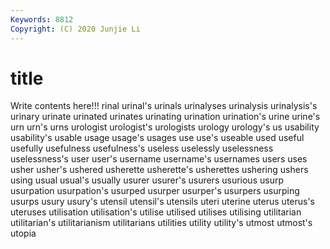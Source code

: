 ```yaml
---
Keywords: 8812
Copyright: (C) 2020 Junjie Li
---
```


# title

Write contents here!!!
rinal 
urinal's 
urinals 
urinalyses 
urinalysis 
urinalysis's
urinary 
urinate 
urinated 
urinates 
urinating 
urination 
urination's 
urine 
urine's 
urn
urn's 
urns 
urologist 
urologist's 
urologists 
urology 
urology's 
us 
usability 
usability's
usable 
usage 
usage's 
usages 
use 
use's 
useable 
used 
useful 
usefully
usefulness 
usefulness's 
useless 
uselessly 
uselessness 
uselessness's 
user 
user's 
username 
username's
usernames 
users 
uses 
usher 
usher's 
ushered 
usherette 
usherette's 
usherettes 
ushering
ushers 
using 
usual 
usual's 
usually 
usurer 
usurer's 
usurers 
usurious 
usurp
usurpation 
usurpation's 
usurped 
usurper 
usurper's 
usurpers 
usurping 
usurps 
usury 
usury's
utensil 
utensil's 
utensils 
uteri 
uterine 
uterus 
uterus's 
uteruses 
utilisation 
utilisation's
utilise 
utilised 
utilises 
utilising 
utilitarian 
utilitarian's 
utilitarianism 
utilitarians 
utilities 
utility
utility's 
utmost 
utmost's 
utopia 
